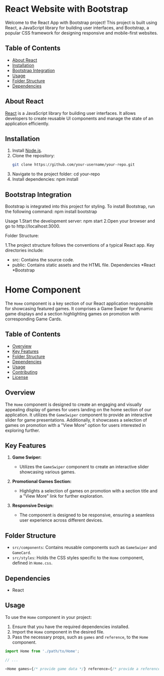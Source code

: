 # React Website with Bootstrap

Welcome to the React App with Bootstrap project! This project is built using React, a JavaScript library for building user interfaces, and Bootstrap, a popular CSS framework for designing responsive and mobile-first websites.

## Table of Contents
- [About React](#about-react)
- [Installation](#installation)
- [Bootstrap Integration](#bootstrap-integration)
- [Usage](#usage)
- [Folder Structure](#folder-structure)
- [Dependencies](#dependencies)

## About React
[React](https://reactjs.org/) is a JavaScript library for building user interfaces. It allows developers to create reusable UI components and manage the state of an application efficiently.

## Installation
1. Install [Node.js](https://nodejs.org/).
2. Clone the repository:
   ```bash
   git clone https://github.com/your-username/your-repo.git

1. Navigate to the project folder:
   cd your-repo
2. Install dependencies:
   npm install
   
## Bootstrap Integration
Bootstrap is integrated into this project for styling. To install Bootstrap, run the following command:
npm install bootstrap

Usage
1.Start the development server:
   npm start
2.Open your browser and go to http://localhost:3000.

Folder Structure:

1.The project structure follows the conventions of a typical React app. Key directories include:

* src: Contains the source code.
* public: Contains static assets and the HTML file.
Dependencies
   *React
   *Bootstrap

# Home Component

The `Home` component is a key section of our React application responsible for showcasing featured games. It comprises a Game Swiper for dynamic game displays and a section highlighting games on promotion with corresponding Game Cards.

## Table of Contents
- [Overview](#overview)
- [Key Features](#key-features)
- [Folder Structure](#folder-structure)
- [Dependencies](#dependencies)
- [Usage](#usage)
- [Contributing](#contributing)
- [License](#license)

## Overview

The `Home` component is designed to create an engaging and visually appealing display of games for users landing on the home section of our application. It utilizes the `GameSwiper` component to provide an interactive slider for game presentations. Additionally, it showcases a selection of games on promotion with a "View More" option for users interested in exploring further.

## Key Features

1. **Game Swiper:**
   - Utilizes the `GameSwiper` component to create an interactive slider showcasing various games.

2. **Promotional Games Section:**
   - Highlights a selection of games on promotion with a section title and a "View More" link for further exploration.

3. **Responsive Design:**
   - The component is designed to be responsive, ensuring a seamless user experience across different devices.

## Folder Structure

- `src/components`: Contains reusable components such as `GameSwiper` and `GameCard`.
- `src/styles`: Holds the CSS styles specific to the `Home` component, defined in `Home.css`.

## Dependencies

- React

## Usage

To use the `Home` component in your project:

1. Ensure that you have the required dependencies installed.
2. Import the `Home` component in the desired file.
3. Pass the necessary props, such as `games` and `reference`, to the `Home` component.

```javascript
import Home from './path/to/Home';

// ...

<Home games={/* provide game data */} reference={/* provide a reference */} />


